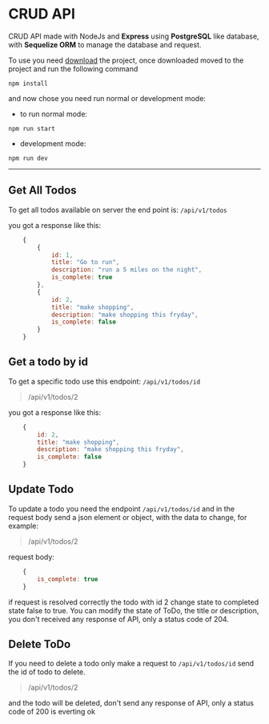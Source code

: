 # CRUD API

CRUD API made with NodeJs and **Express** using **PostgreSQL** like database, with **Sequelize ORM** to manage the database and request.

To use you need [download](https://github.com/MesachVenegas/todo_Server/archive/refs/heads/main.zip) the project, once downloaded moved to the project and run the following command

```npm
npm install
```

and now chose you need run normal or development mode:

- to run normal mode:

```npm
npm run start
```

- development mode:

```npm
npm run dev
```

---

## Get All Todos

To get all todos available on server the end point is:
``` /api/v1/todos ```

you got a response like this:

```js
    {
        {
            id: 1,
            title: "Go to run",
            description: "run a 5 miles on the night",
            is_complete: true
        },
        {
            id: 2,
            title: "make shopping",
            description: "make shopping this fryday",
            is_complete: false
        }
    }
```

## Get a todo by id

To get a specific todo use this endpoint:
```/api/v1/todos/id```

> /api/v1/todos/2

you got a response like this:

```js
    {
        id: 2,
        title: "make shopping",
        description: "make shopping this fryday",
        is_complete: false
    }
```

## Update Todo

To update a todo you need the endpoint `/api/v1/todos/id` and in the request body send a json element or object, with the data to change, for example:
> /api/v1/todos/2

request body:

```js
    {
        is_complete: true
    }
```

if request is resolved correctly the todo with id 2 change state to completed state false to true. You can modify the state of ToDo, the title or description, you don't received any response of API,
only a status code of 204.

## Delete ToDo

If you need to delete a todo only make a request to `/api/v1/todos/id` send the id of todo to delete.

> /api/v1/todos/2

and the todo will be deleted, don't send any response of API, only a status code of 200 is everting ok
